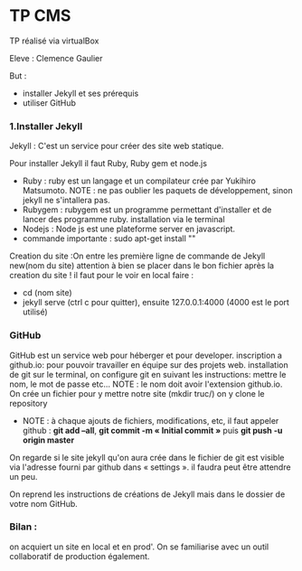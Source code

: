 # TP CMS

TP réalisé via virtualBox 

Eleve : Clemence Gaulier 

But : 
  - installer Jekyll et ses prérequis
  - utiliser GitHub

### 1.Installer Jekyll

Jekyll : C'est un service pour créer des site web statique.

Pour installer Jekyll il faut Ruby, Ruby gem et node.js
* Ruby : ruby est un langage et un compilateur crée par Yukihiro Matsumoto. NOTE : ne pas oublier les paquets de développement, sinon jekyll ne s'intallera pas.
* Rubygem : rubygem est un programme permettant d'installer et de lancer des programme ruby. installation via le terminal
* Nodejs : Node js est une plateforme server en javascript.
* commande importante : sudo apt-get install ""

Creation du site :On entre les première ligne de commande de Jekyll new(nom du site) attention à bien se placer dans le bon fichier après la creation du site ! il faut pour le voir en local faire : 
* cd (nom site)
* jekyll serve (ctrl c pour quitter), ensuite 127.0.0.1:4000 (4000 est le port utilisé)


### GitHub

GitHub est un service web pour héberger et pour developer.
inscription a github.io: pour pouvoir travailler en équipe sur des projets web.
installation de git sur le terminal, 
on configure git en suivant les instructions: mettre le nom, le mot de passe etc... NOTE : le nom doit avoir l'extension github.io.
 On crée un fichier pour y mettre notre site (mkdir truc/)
on y clone le repository
* NOTE : à chaque ajouts de fichiers, modifications, etc, il faut appeler github : **git add –all**, 
 **git commit -m « Initial commit »** puis 
**git push -u origin master**

On regarde si le site jekyll qu'on aura crée dans le fichier de git est visible via l'adresse fourni par github dans « settings ». il faudra peut être attendre un peu.

On reprend les instructions de créations de Jekyll mais dans le dossier de votre nom GitHub.

### Bilan : 
on acquiert un site en local et en prod'. On se familiarise avec un outil collaboratif de production également.



